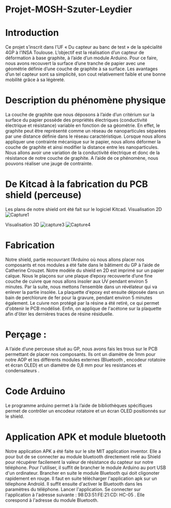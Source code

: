 # Projet-MOSH-Szuter-Leydier

# Introduction

Ce projet s’inscrit dans l’UF « Du capteur au banc de test » de la spécialité 4GP à l’INSA Toulouse. 
L’objectif est la réalisation d’un capteur de déformation à base graphite, à l’aide d’un module Arduino. Pour ce faire, nous avons recouvert la surface d’une tranche de papier avec une géométrie définie d’une couche de graphite à sa surface. Les avantages d’un tel capteur sont sa simplicité, son cout relativement faible et une bonne mobilité grâce à sa légèreté.

# Description du phénomène physique

La couche de graphite que nous déposons à l’aide d’un critérium sur la surface du papier possède des propriétés électriques (conductivité électrique et résistance) variable en fonction de sa géométrie. En effet, le graphite peut être représenté comme un réseau de nanoparticules séparées par une distance définie dans le réseau caractéristique. Lorsque nous allons appliquer une contrainte mécanique sur le papier, nous allons déformer la couche de graphite et ainsi modifier la distance entre les nanoparticules. Nous allons avoir une variation de la conductivité électrique et donc de la résistance de notre couche de graphite. A l’aide de ce phénomène, nous pouvons réaliser une jauge de contrainte.

# De Kitcad à la fabrication du PCB shield (perceuse)

Les plans de notre shield ont été fait sur le logiciel Kitcad.
Visualisation 2D
![Capture1](https://user-images.githubusercontent.com/82756766/117001006-20ee3300-ace2-11eb-91a3-b060f3b8922a.PNG)


Visualisation 3D
![capture3](https://user-images.githubusercontent.com/82756766/117001020-2481ba00-ace2-11eb-9106-8f362175705e.png)
![Capture4](https://user-images.githubusercontent.com/82756766/117001058-2e0b2200-ace2-11eb-9fe6-9a6d3c939132.PNG)

# Fabrication 

Notre shield, partie recouvrant l’Arduino où nous allons placer nos composants et nos modules a été faite dans le bâtiment du GP à l’aide de Catherine Crouzet. Notre modèle du shield en 2D est imprimé sur un papier calque. Nous le plaçons sur une plaque d’epoxy recouverte d’une fine couche de cuivre que nous allons insoler aux UV pendant environ 5 minutes. Par la suite, nous mettons l’ensemble dans un révélateur qui va enlever la partie insolée. La plaquette d'epoxy est ensuite déposée dans un bain de perchlorure de fer pour la gravure, pendant environ 5 minutes également. Le cuivre non protégé par la résine a été retiré, ce qui permet d'obtenir le PCB modélisé. Enfin, on applique de l'acétone sur la plaquette afin d'ôter les dernières traces de résine résiduelle.



# Perçage : 

A l’aide d’une perceuse situé au GP, nous avons fais les trous sur le PCB permettant de placer nos composants. Ils ont un diamètre de 1mm pour notre AOP et les différents modules externes (Bluetooth , encodeur rotatoire et écran OLED)  et un diamètre de 0,8 mm pour les resistances et condensateurs .

# Code Arduino

Le programme arduino permet à la l’aide de bibliothèques spécifiques permet de contrôler un encodeur rotatoire et un écran OLED positionnés sur le shield.

# Application APK et module bluetooth

Notre application APK a été faite sur le site MIT application inventor. Elle a pour but de se connecter au module bluetooth directement relié au Shield pour récupérer facilement la valeur de résistance du capteur sur notre téléphone.
Pour l'utiliser, il suffit de brancher le module Arduino au port USB d'un ordinateur. Brancher en suite le module Bluetooth qui doit cligonoter rapidement en rouge. 
Il faut en suite télécharger l'application apk sur un télephone Androïd.
Il suffit ensuite d'activer le Bluetooth dans les paramètres du téléphone. Lancer l'application. Se connecter sur l'application à l'adresse suivante : 98:D3:51:FE:21:CD: HC-05 . Elle corespond à l'adresse du module Bluetooth.
